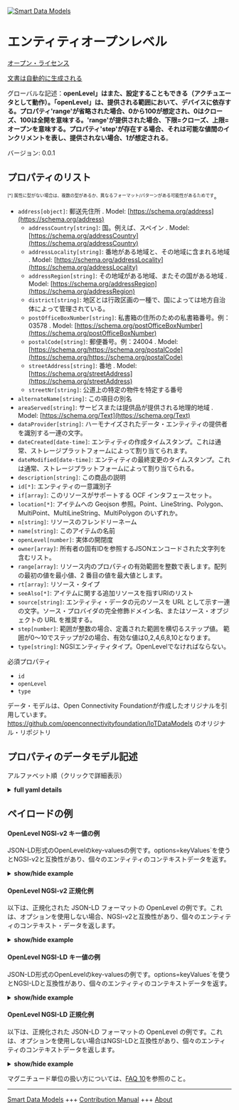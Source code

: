 <!-- 10-Header -->    
[![Smart Data Models](https://smartdatamodels.org/wp-content/uploads/2022/01/SmartDataModels_logo.png "Logo")](https://smartdatamodels.org)    
エンティティオープンレベル    
=============<!-- /10-Header -->    
<!-- 15-License -->    
[オープン・ライセンス](https://github.com/smart-data-models//dataModel.OCF/blob/master/OpenLevel/LICENSE.md)    
[文書は自動的に生成される](https://docs.google.com/presentation/d/e/2PACX-1vTs-Ng5dIAwkg91oTTUdt8ua7woBXhPnwavZ0FxgR8BsAI_Ek3C5q97Nd94HS8KhP-r_quD4H0fgyt3/pub?start=false&loop=false&delayms=3000#slide=id.gb715ace035_0_60)    
<!-- /15-License -->    
<!-- 20-Description -->    
グローバルな記述：**openLevel」はまた、設定することもできる（アクチュエータとして動作）。「openLevel」は、提供される範囲において、デバイスに依存する。プロパティ'range'が省略された場合、0から100が想定され、0はクローズ、100は全開を意味する。'range'が提供された場合、下限=クローズ、上限=オープンを意味する。プロパティ'step'が存在する場合、それは可能な値間のインクリメントを表し、提供されない場合、1が想定される**。    
バージョン: 0.0.1    
<!-- /20-Description -->    
<!-- 30-PropertiesList -->    
## プロパティのリスト    
<sup><sub>[*] 属性に型がない場合は、複数の型があるか、異なるフォーマット/パターンがある可能性があるためです</sub></sup>。    
- `address[object]`: 郵送先住所  . Model: [https://schema.org/address](https://schema.org/address)	- `addressCountry[string]`: 国。例えば、スペイン  . Model: [https://schema.org/addressCountry](https://schema.org/addressCountry)    
	- `addressLocality[string]`: 番地がある地域と、その地域に含まれる地域  . Model: [https://schema.org/addressLocality](https://schema.org/addressLocality)    
	- `addressRegion[string]`: その地域がある地域、またその国がある地域  . Model: [https://schema.org/addressRegion](https://schema.org/addressRegion)    
	- `district[string]`: 地区とは行政区画の一種で、国によっては地方自治体によって管理されている。      
	- `postOfficeBoxNumber[string]`: 私書箱の住所のための私書箱番号。例：03578  . Model: [https://schema.org/postOfficeBoxNumber](https://schema.org/postOfficeBoxNumber)    
	- `postalCode[string]`: 郵便番号。例：24004  . Model: [https://schema.org/https://schema.org/postalCode](https://schema.org/https://schema.org/postalCode)    
	- `streetAddress[string]`: 番地  . Model: [https://schema.org/streetAddress](https://schema.org/streetAddress)    
	- `streetNr[string]`: 公道上の特定の物件を特定する番号      
- `alternateName[string]`: この項目の別名  - `areaServed[string]`: サービスまたは提供品が提供される地理的地域  . Model: [https://schema.org/Text](https://schema.org/Text)- `dataProvider[string]`: ハーモナイズされたデータ・エンティティの提供者を識別する一連の文字。  - `dateCreated[date-time]`: エンティティの作成タイムスタンプ。これは通常、ストレージプラットフォームによって割り当てられます。  - `dateModified[date-time]`: エンティティの最終変更のタイムスタンプ。これは通常、ストレージプラットフォームによって割り当てられる。  - `description[string]`: この商品の説明  - `id[*]`: エンティティの一意識別子  - `if[array]`: このリソースがサポートする OCF インタフェースセット。  - `location[*]`: アイテムへの Geojson 参照。Point、LineString、Polygon、MultiPoint、MultiLineString、MultiPolygon のいずれか。  - `n[string]`: リソースのフレンドリーネーム  - `name[string]`: このアイテムの名前  - `openLevel[number]`: 実体の開閉度  - `owner[array]`: 所有者の固有IDを参照するJSONエンコードされた文字列を含むリスト。  - `range[array]`: リソース内のプロパティの有効範囲を整数で表します。配列の最初の値を最小値、2 番目の値を最大値とします。  - `rt[array]`: リソース・タイプ  - `seeAlso[*]`: アイテムに関する追加リソースを指すURIのリスト  - `source[string]`: エンティティ・データの元のソースを URL として示す一連の文字。ソース・プロバイダの完全修飾ドメイン名、またはソース・オブジェクトの URL を推奨する。  - `step[number]`: 範囲が整数の場合、定義された範囲を横切るステップ値。  範囲が0～10でステップが2の場合、有効な値は0,2,4,6,8,10となります。  - `type[string]`: NGSIエンティティタイプ。OpenLevelでなければならない。  <!-- /30-PropertiesList -->    
<!-- 35-RequiredProperties -->    
必須プロパティ    
- `id`  - `openLevel`  - `type`  <!-- /35-RequiredProperties -->    
<!-- 40-RequiredProperties -->    
データ・モデルは、Open Connectivity Foundationが作成したオリジナルを引用しています。https://github.com/openconnectivityfoundation/IoTDataModels のオリジナル・リポジトリ    
<!-- /40-RequiredProperties -->    
<!-- 50-DataModelHeader -->    
## プロパティのデータモデル記述    
アルファベット順（クリックで詳細表示）    
<!-- /50-DataModelHeader -->    
<!-- 60-ModelYaml -->    
<details><summary><strong>full yaml details</strong></summary>      
```yaml    
OpenLevel:      
  description: 'This Resource describes how open or ajar an entity such as a window, door, blind or shutter is.The Property ''openLevel'' can be read (acting as a sensor).The ''openLevel'' can also be set (acting as an actuator).The ''openLevel'' is device dependent across the range provided.When the Property ''range'' is omitted then 0 to 100 is assumed where 0 means closed, 100 means fully open.If a ''range'' is provided then the lower bound=closed, upper bound=open.If Property ''step'' is present then it represents the increment between possible values; if not provided 1 is assumed.'      
  properties:      
    address:      
      description: The mailing address      
      properties:      
        addressCountry:      
          description: 'The country. For example, Spain'      
          type: string      
          x-ngsi:      
            model: https://schema.org/addressCountry      
            type: Property      
        addressLocality:      
          description: 'The locality in which the street address is, and which is in the region'      
          type: string      
          x-ngsi:      
            model: https://schema.org/addressLocality      
            type: Property      
        addressRegion:      
          description: 'The region in which the locality is, and which is in the country'      
          type: string      
          x-ngsi:      
            model: https://schema.org/addressRegion      
            type: Property      
        district:      
          description: 'A district is a type of administrative division that, in some countries, is managed by the local government'      
          type: string      
          x-ngsi:      
            type: Property      
        postOfficeBoxNumber:      
          description: 'The post office box number for PO box addresses. For example, 03578'      
          type: string      
          x-ngsi:      
            model: https://schema.org/postOfficeBoxNumber      
            type: Property      
        postalCode:      
          description: 'The postal code. For example, 24004'      
          type: string      
          x-ngsi:      
            model: https://schema.org/https://schema.org/postalCode      
            type: Property      
        streetAddress:      
          description: The street address      
          type: string      
          x-ngsi:      
            model: https://schema.org/streetAddress      
            type: Property      
        streetNr:      
          description: Number identifying a specific property on a public street      
          type: string      
          x-ngsi:      
            type: Property      
      type: object      
      x-ngsi:      
        model: https://schema.org/address      
        type: Property      
    alternateName:      
      description: An alternative name for this item      
      type: string      
      x-ngsi:      
        type: Property      
    areaServed:      
      description: The geographic area where a service or offered item is provided      
      type: string      
      x-ngsi:      
        model: https://schema.org/Text      
        type: Property      
    dataProvider:      
      description: A sequence of characters identifying the provider of the harmonised data entity      
      type: string      
      x-ngsi:      
        type: Property      
    dateCreated:      
      description: Entity creation timestamp. This will usually be allocated by the storage platform      
      format: date-time      
      type: string      
      x-ngsi:      
        type: Property      
    dateModified:      
      description: Timestamp of the last modification of the entity. This will usually be allocated by the storage platform      
      format: date-time      
      type: string      
      x-ngsi:      
        type: Property      
    description:      
      description: A description of this item      
      type: string      
      x-ngsi:      
        type: Property      
    id:      
      anyOf:      
        - description: Identifier format of any NGSI entity      
          maxLength: 256      
          minLength: 1      
          pattern: ^[\w\-\.\{\}\$\+\*\[\]`|~^@!,:\\]+$      
          type: string      
          x-ngsi:      
            type: Property      
        - description: Identifier format of any NGSI entity      
          format: uri      
          type: string      
          x-ngsi:      
            type: Property      
      description: Unique identifier of the entity      
      x-ngsi:      
        type: Property      
    if:      
      description: The OCF Interface set supported by this Resource      
      items:      
        enum:      
          - oic.if.a      
          - oic.if.baseline      
        type: string      
      minItems: 2      
      readOnly: true      
      type: array      
      uniqueItems: true      
      x-ngsi:      
        type: Property      
    location:      
      description: 'Geojson reference to the item. It can be Point, LineString, Polygon, MultiPoint, MultiLineString or MultiPolygon'      
      oneOf:      
        - description: Geojson reference to the item. Point      
          properties:      
            bbox:      
              items:      
                type: number      
              minItems: 4      
              type: array      
            coordinates:      
              items:      
                type: number      
              minItems: 2      
              type: array      
            type:      
              enum:      
                - Point      
              type: string      
          required:      
            - type      
            - coordinates      
          title: GeoJSON Point      
          type: object      
          x-ngsi:      
            type: GeoProperty      
        - description: Geojson reference to the item. LineString      
          properties:      
            bbox:      
              items:      
                type: number      
              minItems: 4      
              type: array      
            coordinates:      
              items:      
                items:      
                  type: number      
                minItems: 2      
                type: array      
              minItems: 2      
              type: array      
            type:      
              enum:      
                - LineString      
              type: string      
          required:      
            - type      
            - coordinates      
          title: GeoJSON LineString      
          type: object      
          x-ngsi:      
            type: GeoProperty      
        - description: Geojson reference to the item. Polygon      
          properties:      
            bbox:      
              items:      
                type: number      
              minItems: 4      
              type: array      
            coordinates:      
              items:      
                items:      
                  items:      
                    type: number      
                  minItems: 2      
                  type: array      
                minItems: 4      
                type: array      
              type: array      
            type:      
              enum:      
                - Polygon      
              type: string      
          required:      
            - type      
            - coordinates      
          title: GeoJSON Polygon      
          type: object      
          x-ngsi:      
            type: GeoProperty      
        - description: Geojson reference to the item. MultiPoint      
          properties:      
            bbox:      
              items:      
                type: number      
              minItems: 4      
              type: array      
            coordinates:      
              items:      
                items:      
                  type: number      
                minItems: 2      
                type: array      
              type: array      
            type:      
              enum:      
                - MultiPoint      
              type: string      
          required:      
            - type      
            - coordinates      
          title: GeoJSON MultiPoint      
          type: object      
          x-ngsi:      
            type: GeoProperty      
        - description: Geojson reference to the item. MultiLineString      
          properties:      
            bbox:      
              items:      
                type: number      
              minItems: 4      
              type: array      
            coordinates:      
              items:      
                items:      
                  items:      
                    type: number      
                  minItems: 2      
                  type: array      
                minItems: 2      
                type: array      
              type: array      
            type:      
              enum:      
                - MultiLineString      
              type: string      
          required:      
            - type      
            - coordinates      
          title: GeoJSON MultiLineString      
          type: object      
          x-ngsi:      
            type: GeoProperty      
        - description: Geojson reference to the item. MultiLineString      
          properties:      
            bbox:      
              items:      
                type: number      
              minItems: 4      
              type: array      
            coordinates:      
              items:      
                items:      
                  items:      
                    items:      
                      type: number      
                    minItems: 2      
                    type: array      
                  minItems: 4      
                  type: array      
                type: array      
              type: array      
            type:      
              enum:      
                - MultiPolygon      
              type: string      
          required:      
            - type      
            - coordinates      
          title: GeoJSON MultiPolygon      
          type: object      
          x-ngsi:      
            type: GeoProperty      
      x-ngsi:      
        type: GeoProperty      
    n:      
      description: Friendly name of the Resource      
      maxLength: 64      
      readOnly: true      
      type: string      
      x-ngsi:      
        type: Property      
    name:      
      description: The name of this item      
      type: string      
      x-ngsi:      
        type: Property      
    openLevel:      
      description: How open or ajar the entity is      
      type: number      
      x-ngsi:      
        type: Property      
    owner:      
      description: A List containing a JSON encoded sequence of characters referencing the unique Ids of the owner(s)      
      items:      
        anyOf:      
          - description: Identifier format of any NGSI entity      
            maxLength: 256      
            minLength: 1      
            pattern: ^[\w\-\.\{\}\$\+\*\[\]`|~^@!,:\\]+$      
            type: string      
            x-ngsi:      
              type: Property      
          - description: Identifier format of any NGSI entity      
            format: uri      
            type: string      
            x-ngsi:      
              type: Property      
        description: Unique identifier of the entity      
        x-ngsi:      
          type: Property      
      type: array      
      x-ngsi:      
        type: Property      
    range:      
      description: 'The valid range for the Property in the Resource as an integer. The first value in the array is the minimum value, the second value in the array is the maximum value'      
      items:      
        type: integer      
      maxItems: 2      
      minItems: 2      
      readOnly: true      
      type: array      
      x-ngsi:      
        type: Property      
    rt:      
      description: The Resource Type      
      items:      
        enum:      
          - oic.r.openlevel      
        maxLength: 64      
        type: string      
      minItems: 1      
      readOnly: true      
      type: array      
      uniqueItems: true      
      x-ngsi:      
        type: Property      
    seeAlso:      
      description: list of uri pointing to additional resources about the item      
      oneOf:      
        - items:      
            format: uri      
            type: string      
          minItems: 1      
          type: array      
        - format: uri      
          type: string      
      x-ngsi:      
        type: Property      
    source:      
      description: 'A sequence of characters giving the original source of the entity data as a URL. Recommended to be the fully qualified domain name of the source provider, or the URL to the source object'      
      type: string      
      x-ngsi:      
        type: Property      
    step:      
      description: 'Step value across the defined range when the range is an integer.  This is the increment for valid values across the range; so if range is 0..10 and step is 2 then valid values are 0,2,4,6,8,10'      
      readOnly: true      
      type: number      
      x-ngsi:      
        type: Property      
    type:      
      description: NGSI entity type. It has to be OpenLevel      
      enum:      
        - OpenLevel      
      type: string      
      x-ngsi:      
        type: Property      
  required:      
    - openLevel      
    - id      
    - type      
  type: object      
  x-derived-from: https://raw.githubusercontent.com/openconnectivityfoundation/IoTDataModels/master/OpenLevelResURI.swagger.json      
  x-disclaimer: 'Redistribution and use in source and binary forms, with or without modification, are permitted  provided that the license conditions are met. Copyleft (c) 2022 Contributors to Smart Data Models Program'      
  x-license-url: https://github.com/smart-data-models/dataModel.OCF/blob/master/OpenLevel/LICENSE.md      
  x-model-schema: https://smart-data-models.github.io/dataModel.OCF/OpenLevel/schema.json      
  x-model-tags: OCF      
  x-version: 0.0.1      
```    
</details>      
<!-- /60-ModelYaml -->    
<!-- 70-MiddleNotes -->    
<!-- /70-MiddleNotes -->    
<!-- 80-Examples -->    
## ペイロードの例    
#### OpenLevel NGSI-v2 キー値の例    
JSON-LD形式のOpenLevelのkey-valuesの例です。options=keyValues`を使うとNGSI-v2と互換性があり、個々のエンティティのコンテキストデータを返す。    
<details><summary><strong>show/hide example</strong></summary>      
```json  
{  
  "id": "urn:ngsi-ld:OpenLevel:id:SHHZ:09753513",  
  "dateCreated": "1979-09-12T17:12:57Z",  
  "dateModified": "2006-12-14T02:07:28Z",  
  "source": "Ball floor meet usually. Feeling fact by four. Data son natural explain before something first.",  
  "name": "Contain start almost wonder employee. Bed serious theory type.",  
  "alternateName": "Raise study modern miss dog Democrat quickly. Often l",  
  "description": "Party main picture suddenly drug rule. Relate head color international.",  
  "dataProvider": "Situation talk despite stage. Own available buy country store build before.",  
  "owner": [  
    "urn:ngsi-ld:OpenLevel:items:GXZB:10903217",  
    "urn:ngsi-ld:OpenLevel:items:CUJL:08691413"  
  ],  
  "seeAlso": [  
    "urn:ngsi-ld:OpenLevel:items:WMGI:62087091"  
  ],  
  "location": {  
    "type": "Point",  
    "coordinates": [  
      6.2489555,  
      72.445376  
    ]  
  },  
  "address": {  
    "streetAddress": "Recently data should small. Suddenly garden economy others. Program actually race tonight themselves true.",  
    "addressLocality": "Study economy night actually score from. Name care several. Good explain grow water plant perform resource.",  
    "addressRegion": "Stock ball organization recognize civi",  
    "addressCountry": "Those traditional page a although for study. Speak themselves speech. Nature white without study candidate.",  
    "postalCode": "Wear individual about add senior woman.",  
    "postOfficeBoxNumber": "Best budget power them evidence without beyond take. Physical against trial son break either. Stage",  
    "streetNr": "Fire happen nothing support suffer which parent. Republican total policy head Mrs debate onto.",  
    "district": "Character four smile responsibility."  
  },  
  "areaServed": "Along especially change on guess writer can boy. Value film tax rock few. Federal board night loss front something.",  
  "rt": [  
    "oic.r.openlevel"  
  ],  
  "openLevel": 864,  
  "n": "American whole magazine truth stop whose. On traditional measu",  
  "range": [  
    864,  
    864  
  ],  
  "step": 864,  
  "if": [  
    "oic.if.baseline",  
    "oic.if.a"  
  ],  
  "type": "OpenLevel"  
}  
```  
</details>    
#### OpenLevel NGSI-v2 正規化例    
以下は、正規化された JSON-LD フォーマットの OpenLevel の例です。これは、オプションを使用しない場合、NGSI-v2と互換性があり、個々のエンティティのコンテキスト・データを返します。    
<details><summary><strong>show/hide example</strong></summary>      
```json  
{  
  "id": "urn:ngsi-ld:OpenLevel:id:SHHZ:09753513",  
  "dateCreated": {  
    "type": "DateTime",  
    "value": "1979-09-12T17:12:57Z"  
  },  
  "dateModified": {  
    "type": "DateTime",  
    "value": "2006-12-14T02:07:28Z"  
  },  
  "source": {  
    "type": "Text",  
    "value": "Ball floor meet usually. Feeling fact by four. Data son natural explain before something first."  
  },  
  "name": {  
    "type": "Text",  
    "value": "Contain start almost wonder employee. Bed serious theory type."  
  },  
  "alternateName": {  
    "type": "Text",  
    "value": "Raise study modern miss dog Democrat quickly. Often l"  
  },  
  "description": {  
    "type": "Text",  
    "value": "Party main picture suddenly drug rule. Relate head color international."  
  },  
  "dataProvider": {  
    "type": "Text",  
    "value": "Situation talk despite stage. Own available buy country store build before."  
  },  
  "owner": {  
    "type": "StructuredValue",  
    "value": [  
      "urn:ngsi-ld:OpenLevel:items:GXZB:10903217",  
      "urn:ngsi-ld:OpenLevel:items:CUJL:08691413"  
    ]  
  },  
  "seeAlso": {  
    "type": "StructuredValue",  
    "value": [  
      "urn:ngsi-ld:OpenLevel:items:WMGI:62087091"  
    ]  
  },  
  "location": {  
    "type": "geo:json",  
    "value": {  
      "type": "Point",  
      "coordinates": [  
        6.2489555,  
        72.445376  
      ]  
    }  
  },  
  "address": {  
    "type": "StructuredValue",  
    "value": {  
      "streetAddress": "Recently data should small. Suddenly garden economy others. Program actually race tonight themselves true.",  
      "addressLocality": "Study economy night actually score from. Name care several. Good explain grow water plant perform resource.",  
      "addressRegion": "Stock ball organization recognize civi",  
      "addressCountry": "Those traditional page a although for study. Speak themselves speech. Nature white without study candidate.",  
      "postalCode": "Wear individual about add senior woman.",  
      "postOfficeBoxNumber": "Best budget power them evidence without beyond take. Physical against trial son break either. Stage",  
      "streetNr": "Fire happen nothing support suffer which parent. Republican total policy head Mrs debate onto.",  
      "district": "Character four smile responsibility."  
    }  
  },  
  "areaServed": {  
    "type": "Text",  
    "value": "Along especially change on guess writer can boy. Value film tax rock few. Federal board night loss front something."  
  },  
  "rt": {  
    "type": "StructuredValue",  
    "value": [  
      "oic.r.openlevel"  
    ]  
  },  
  "openLevel": {  
    "type": "Number",  
    "value": 864  
  },  
  "n": {  
    "type": "Text",  
    "value": "American whole magazine truth stop whose. On traditional measu"  
  },  
  "range": {  
    "type": "StructuredValue",  
    "value": [  
      864,  
      864  
    ]  
  },  
  "step": {  
    "type": "Number",  
    "value": 864  
  },  
  "if": {  
    "type": "StructuredValue",  
    "value": [  
      "oic.if.baseline",  
      "oic.if.a"  
    ]  
  },  
  "type": "OpenLevel"  
}  
```  
</details>    
#### OpenLevel NGSI-LD キー値の例    
JSON-LD形式のOpenLevelのkey-valuesの例です。options=keyValues`を使うとNGSI-LDと互換性があり、個々のエンティティのコンテキストデータを返す。    
<details><summary><strong>show/hide example</strong></summary>      
```json  
{  
  "id": "urn:ngsi-ld:OpenLevel:id:SHHZ:09753513",  
  "dateCreated": "1979-09-12T17:12:57Z",  
  "dateModified": "2006-12-14T02:07:28Z",  
  "source": "Ball floor meet usually. Feeling fact by four. Data son natural explain before something first.",  
  "name": "Contain start almost wonder employee. Bed serious theory type.",  
  "alternateName": "Raise study modern miss dog Democrat quickly. Often l",  
  "description": "Party main picture suddenly drug rule. Relate head color international.",  
  "dataProvider": "Situation talk despite stage. Own available buy country store build before.",  
  "owner": [  
    "urn:ngsi-ld:OpenLevel:items:GXZB:10903217",  
    "urn:ngsi-ld:OpenLevel:items:CUJL:08691413"  
  ],  
  "seeAlso": [  
    "urn:ngsi-ld:OpenLevel:items:WMGI:62087091"  
  ],  
  "location": {  
    "type": "Point",  
    "coordinates": [  
      6.2489555,  
      72.445376  
    ]  
  },  
  "address": {  
    "streetAddress": "Recently data should small. Suddenly garden economy others. Program actually race tonight themselves true.",  
    "addressLocality": "Study economy night actually score from. Name care several. Good explain grow water plant perform resource.",  
    "addressRegion": "Stock ball organization recognize civi",  
    "addressCountry": "Those traditional page a although for study. Speak themselves speech. Nature white without study candidate.",  
    "postalCode": "Wear individual about add senior woman.",  
    "postOfficeBoxNumber": "Best budget power them evidence without beyond take. Physical against trial son break either. Stage",  
    "streetNr": "Fire happen nothing support suffer which parent. Republican total policy head Mrs debate onto.",  
    "district": "Character four smile responsibility."  
  },  
  "areaServed": "Along especially change on guess writer can boy. Value film tax rock few. Federal board night loss front something.",  
  "rt": [  
    "oic.r.openlevel"  
  ],  
  "openLevel": 864,  
  "n": "American whole magazine truth stop whose. On traditional measu",  
  "range": [  
    864,  
    864  
  ],  
  "step": 864,  
  "if": [  
    "oic.if.baseline",  
    "oic.if.a"  
  ],  
  "type": "OpenLevel",  
  "@context": [  
    "https://smartdatamodels.org/context.jsonld"  
  ]  
}  
```  
</details>    
#### OpenLevel NGSI-LD 正規化例    
以下は、正規化された JSON-LD フォーマットの OpenLevel の例です。これは、オプションを使用しない場合はNGSI-LDと互換性があり、個々のエンティティのコンテキストデータを返します。    
<details><summary><strong>show/hide example</strong></summary>      
```json  
{  
    "id": "urn:ngsi-ld:OpenLevel:id:SHHZ:09753513",  
    "dateCreated": {  
        "type": "Property",  
        "value": {  
            "@type": "DateTime",  
            "@value": "1979-09-12T17:12:57Z"  
        }  
    },  
    "dateModified": {  
        "type": "Property",  
        "value": {  
            "@type": "DateTime",  
            "@value": "2006-12-14T02:07:28Z"  
        }  
    },  
    "source": {  
        "type": "Property",  
        "value": "Ball floor meet usually. Feeling fact by four. Data son natural explain before something first."  
    },  
    "name": {  
        "type": "Property",  
        "value": "Contain start almost wonder employee. Bed serious theory type."  
    },  
    "alternateName": {  
        "type": "Property",  
        "value": "Raise study modern miss dog Democrat quickly. Often l"  
    },  
    "description": {  
        "type": "Property",  
        "value": "Party main picture suddenly drug rule. Relate head color international."  
    },  
    "dataProvider": {  
        "type": "Property",  
        "value": "Situation talk despite stage. Own available buy country store build before."  
    },  
    "owner": {  
        "type": "Property",  
        "value": [  
            "urn:ngsi-ld:OpenLevel:items:GXZB:10903217",  
            "urn:ngsi-ld:OpenLevel:items:CUJL:08691413"  
        ]  
    },  
    "seeAlso": {  
        "type": "Property",  
        "value": [  
            "urn:ngsi-ld:OpenLevel:items:WMGI:62087091"  
        ]  
    },  
    "location": {  
        "type": "GeoProperty",  
        "value": {  
            "type": "Point",  
            "coordinates": [  
                6.2489555,  
                72.445376  
            ]  
        }  
    },  
    "address": {  
        "type": "Property",  
        "value": {  
            "streetAddress": "Recently data should small. Suddenly garden economy others. Program actually race tonight themselves true.",  
            "addressLocality": "Study economy night actually score from. Name care several. Good explain grow water plant perform resource.",  
            "addressRegion": "Stock ball organization recognize civi",  
            "addressCountry": "Those traditional page a although for study. Speak themselves speech. Nature white without study candidate.",  
            "postalCode": "Wear individual about add senior woman.",  
            "postOfficeBoxNumber": "Best budget power them evidence without beyond take. Physical against trial son break either. Stage",  
            "streetNr": "Fire happen nothing support suffer which parent. Republican total policy head Mrs debate onto.",  
            "district": "Character four smile responsibility."  
        }  
    },  
    "areaServed": {  
        "type": "Property",  
        "value": "Along especially change on guess writer can boy. Value film tax rock few. Federal board night loss front something."  
    },  
    "rt": {  
        "type": "Property",  
        "value": [  
            "oic.r.openlevel"  
        ]  
    },  
    "openLevel": {  
        "type": "Property",  
        "value": 864  
    },  
    "n": {  
        "type": "Property",  
        "value": "American whole magazine truth stop whose. On traditional measu"  
    },  
    "range": {  
        "type": "Property",  
        "value": [  
            864,  
            864  
        ]  
    },  
    "step": {  
        "type": "Property",  
        "value": 864  
    },  
    "if": {  
        "type": "Property",  
        "value": [  
            "oic.if.baseline",  
            "oic.if.a"  
        ]  
    },  
    "type": "OpenLevel",  
    "@context": [  
        "https://smartdatamodels.org/context.jsonld"  
    ]  
}  
```  
</details><!-- /80-Examples -->    
<!-- 90-FooterNotes -->    
<!-- /90-FooterNotes -->    
<!-- 95-Units -->    
マグニチュード単位の扱い方については、[FAQ 10](https://smartdatamodels.org/index.php/faqs/)を参照のこと。    
<!-- /95-Units -->    
<!-- 97-LastFooter -->    
---    
[Smart Data Models](https://smartdatamodels.org) +++ [Contribution Manual](https://bit.ly/contribution_manual) +++ [About](https://bit.ly/Introduction_SDM)<!-- /97-LastFooter -->    
